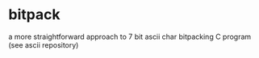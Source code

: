 # bitpack
a more straightforward approach to 7 bit ascii char bitpacking C program (see ascii repository)
